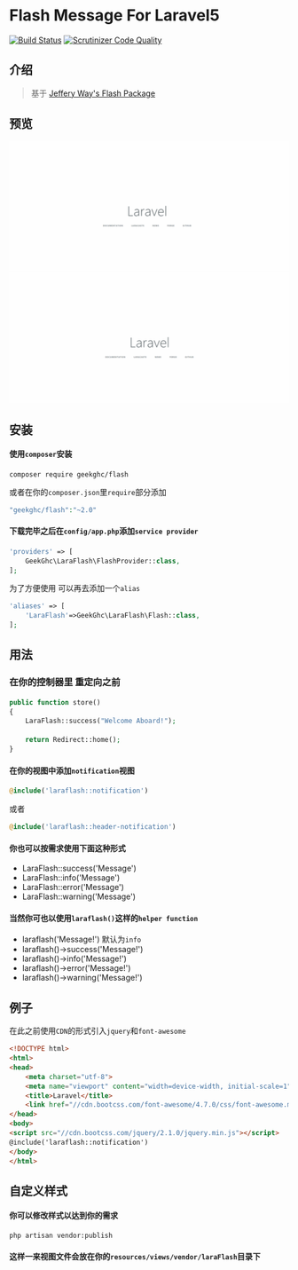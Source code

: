 # Flash Message For Laravel5

[![Build Status](https://travis-ci.org/GeekGhc/LaraFlash.svg?branch=master)](https://travis-ci.org/GeekGhc/LaraFlash)
[![Scrutinizer Code Quality](https://scrutinizer-ci.com/g/GeekGhc/LaraFlash/badges/quality-score.png?b=master)](https://scrutinizer-ci.com/g/GeekGhc/LaraFlash/?branch=master)

## 介绍
> 基于 [Jeffery Way's Flash Package](https://github.com/laracasts/flash)

## 预览
![1.gif](screenshot/1.gif)
![2.gif](screenshot/2.gif)
## 安装
#### 使用`composer`安装
```
composer require geekghc/flash
```
或者在你的`composer.json`里`require`部分添加
```php
"geekghc/flash":"~2.0"
```
#### 下载完毕之后在```config/app.php```添加`service provider`
```php
'providers' => [
    GeekGhc\LaraFlash\FlashProvider::class,
];
```
为了方便使用 可以再去添加一个`alias`
```php
'aliases' => [
    'LaraFlash'=>GeekGhc\LaraFlash\Flash::class,
];
```

## 用法
### 在你的控制器里 重定向之前
```php
public function store()
{
    LaraFlash::success("Welcome Aboard!");

    return Redirect::home();
}
```
#### 在你的视图中添加```notification```视图
```php
@include('laraflash::notification')
```
或者
```php
@include('laraflash::header-notification')
```

#### 你也可以按需求使用下面这种形式
- LaraFlash::success('Message')
- LaraFlash::info('Message')
- LaraFlash::error('Message')
- LaraFlash::warning('Message')

#### 当然你可也以使用```laraflash()```这样的`helper function`
- laraflash('Message!') 默认为`info`
- laraflash()->success('Message!')
- laraflash()->info('Message!')
- laraflash()->error('Message!')
- laraflash()->warning('Message!')

## 例子
在此之前使用`CDN`的形式引入`jquery`和`font-awesome`
```html
<!DOCTYPE html>
<html>
<head>
    <meta charset="utf-8">
    <meta name="viewport" content="width=device-width, initial-scale=1">
    <title>Laravel</title>
    <link href="//cdn.bootcss.com/font-awesome/4.7.0/css/font-awesome.min.css" rel="stylesheet">
</head>
<body>
<script src="//cdn.bootcss.com/jquery/2.1.0/jquery.min.js"></script>
@include('laraflash::notification')
</body>
</html>
```

## 自定义样式
#### 你可以修改样式以达到你的需求
```
php artisan vendor:publish
```
#### 这样一来视图文件会放在你的```resources/views/vendor/laraFlash```目录下